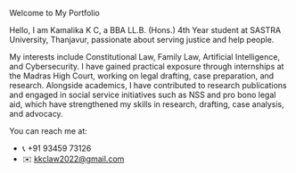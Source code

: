 Welcome to My Portfolio

Hello,
I am Kamalika K C, a BBA LL.B. (Hons.) 4th Year student at SASTRA University, Thanjavur, passionate about serving justice and help people.

My interests include Constitutional Law, Family Law, Artificial Intelligence, and Cybersecurity. I have gained practical exposure through internships at the Madras High Court, working on legal drafting, case preparation, and research. Alongside academics, I have contributed to research publications and engaged in social service initiatives such as NSS and pro bono legal aid, which have strengthened my skills in research, drafting, case analysis, and advocacy.

You can reach me at:
- 📞 +91 93459 73126
- ✉️ kkclaw2022@gmail.com
